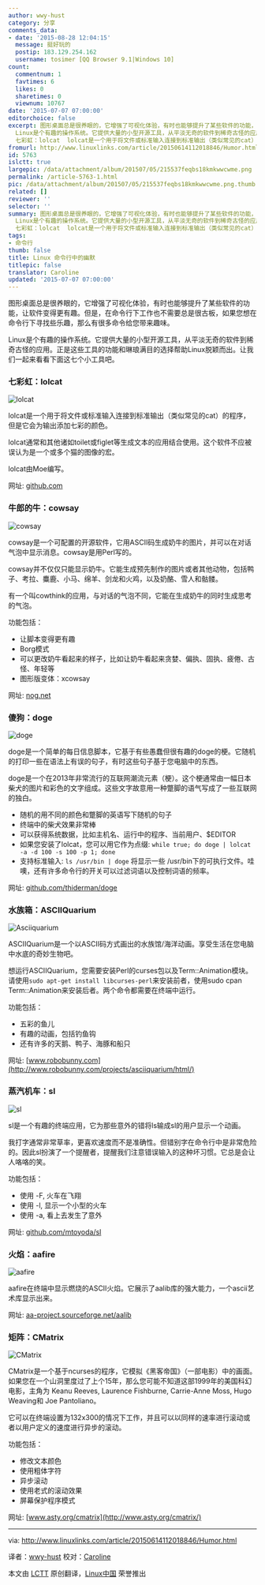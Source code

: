 ```yaml
---
author: wwy-hust
category: 分享
comments_data:
- date: '2015-08-28 12:04:15'
  message: 挺好玩的
  postip: 183.129.254.162
  username: tosimer [QQ Browser 9.1|Windows 10]
count:
  commentnum: 1
  favtimes: 6
  likes: 0
  sharetimes: 0
  viewnum: 10767
date: '2015-07-07 07:00:00'
editorchoice: false
excerpt: 图形桌面总是很养眼的，它增强了可视化体验，有时也能够提升了某些软件的功能，让软件变得更有趣。但是，在命令行下工作也不需要总是很古板，如果您想在命令行下寻找些乐趣，那么有很多命令给您带来趣味。
  Linux是个有趣的操作系统。它提供大量的小型开源工具，从平淡无奇的软件到稀奇古怪的应用。正是这些工具的功能和琳琅满目的选择帮助Linux脱颖而出。让我们一起来看看下面这七个小工具吧。
  七彩虹：lolcat  lolcat是一个用于将文件或标准输入连接到标准输出（类似常见的cat）的程序，但是它会为输出添加七彩的颜色。 lolcat通常和其他
fromurl: http://www.linuxlinks.com/article/20150614112018846/Humor.html
id: 5763
islctt: true
largepic: /data/attachment/album/201507/05/215537feqbs18kmkwwcwme.png
permalink: /article-5763-1.html
pic: /data/attachment/album/201507/05/215537feqbs18kmkwwcwme.png.thumb.jpg
related: []
reviewer: ''
selector: ''
summary: 图形桌面总是很养眼的，它增强了可视化体验，有时也能够提升了某些软件的功能，让软件变得更有趣。但是，在命令行下工作也不需要总是很古板，如果您想在命令行下寻找些乐趣，那么有很多命令给您带来趣味。
  Linux是个有趣的操作系统。它提供大量的小型开源工具，从平淡无奇的软件到稀奇古怪的应用。正是这些工具的功能和琳琅满目的选择帮助Linux脱颖而出。让我们一起来看看下面这七个小工具吧。
  七彩虹：lolcat  lolcat是一个用于将文件或标准输入连接到标准输出（类似常见的cat）的程序，但是它会为输出添加七彩的颜色。 lolcat通常和其他
tags:
- 命令行
thumb: false
title: Linux 命令行中的幽默
titlepic: false
translator: Caroline
updated: '2015-07-07 07:00:00'
---
```


图形桌面总是很养眼的，它增强了可视化体验，有时也能够提升了某些软件的功能，让软件变得更有趣。但是，在命令行下工作也不需要总是很古板，如果您想在命令行下寻找些乐趣，那么有很多命令给您带来趣味。


Linux是个有趣的操作系统。它提供大量的小型开源工具，从平淡无奇的软件到稀奇古怪的应用。正是这些工具的功能和琳琅满目的选择帮助Linux脱颖而出。让我们一起来看看下面这七个小工具吧。


### 七彩虹：lolcat


![lolcat](/data/attachment/album/201507/05/215537feqbs18kmkwwcwme.png)


lolcat是一个用于将文件或标准输入连接到标准输出（类似常见的cat）的程序，但是它会为输出添加七彩的颜色。


lolcat通常和其他诸如toilet或figlet等生成文本的应用结合使用。这个软件不应被误认为是一个或多个猫的图像的宏。


lolcat由Moe编写。


网址: [github.com](https://github.com/busyloop/lolcat)


### 牛郎的牛：cowsay


![cowsay](/data/attachment/album/201507/05/215539bkt1xdhw9wrotxd0.png)


cowsay是一个可配置的开源软件，它用ASCII码生成奶牛的图片，并可以在对话气泡中显示消息。cowsay是用Perl写的。


cowsay并不仅仅只能显示奶牛。它能生成预先制作的图片或者其他动物，包括鸭子、考拉、麋鹿、小马、绵羊、剑龙和火鸡，以及奶酪、雪人和骷髅。


有一个叫cowthink的应用，与对话的气泡不同，它能在生成奶牛的同时生成思考的气泡。


功能包括：


* 让脚本变得更有趣
* Borg模式
* 可以更改奶牛看起来的样子，比如让奶牛看起来贪婪、偏执、固执、疲倦、古怪、年轻等
* 图形版变体：xcowsay


网址: [nog.net](https://web.archive.org/web/20120225123719/http://www.nog.net/%7Etony/warez/cowsay.shtml)


### 傻狗：doge


![doge](/data/attachment/album/201507/05/215540zi66krgjj699f966.png)


doge是一个简单的每日信息脚本，它基于有些愚蠢但很有趣的doge的梗。它随机的打印一些在语法上有误的句子，有时这些句子基于您电脑中的东西。


doge是一个在2013年非常流行的互联网潮流元素（梗）。这个梗通常由一幅日本柴犬的图片和彩色的文字组成。这些文字故意用一种蹩脚的语气写成了一些互联网的独白。


* 随机的用不同的颜色和蹩脚的英语写下随机的句子
* 终端中的柴犬效果非常棒
* 可以获得系统数据，比如主机名、运行中的程序、当前用户、$EDITOR
* 如果您安装了lolcat，您可以用它作为点缀: `while true; do doge | lolcat -a -d 100 -s 100 -p 1; done`
* 支持标准输入: `ls /usr/bin | doge` 将显示一些 /usr/bin下的可执行文件。哇噢，还有许多命令行的开关可以过滤词语以及控制词语的频率。


网址: [github.com/thiderman/doge](https://github.com/thiderman/doge)


### 水族箱：ASCIIQuarium


![Asciiquarium](/data/attachment/album/201507/05/215544ggbqlxo95ggmo9jo.png)


ASCIIQuarium是一个以ASCII码方式画出的水族馆/海洋动画。享受生活在您电脑中水底的奇妙生物吧。


想运行ASCIIQuarium，您需要安装Perl的curses包以及Term::Animation模块。请使用`sudo apt-get install libcurses-perl`来安装前者，使用sudo cpan Term::Animation来安装后者。两个命令都需要在终端中运行。


功能包括：


* 五彩的鱼儿
* 有趣的动画，包括钓鱼钩
* 还有许多的天鹅、鸭子、海豚和船只


网址: [www.robobunny.com](http://www.robobunny.com/projects/asciiquarium/html/)


### 蒸汽机车：sl


![sl](/data/attachment/album/201507/05/215546t5w94nns5pu41p1z.png)


sl是一个有趣的终端应用，它为那些意外的错将ls输成sl的用户显示一个动画。


我打字通常非常草率，更喜欢速度而不是准确性。但错别字在命令行中是非常危险的。因此sl扮演了一个提醒者，提醒我们注意错误输入的这种坏习惯。它总是会让人咯咯的笑。


功能包括：


* 使用 -F, 火车在飞翔
* 使用 -l, 显示一个小型的火车
* 使用 -a, 看上去发生了意外


网址: [github.com/mtoyoda/sl](https://github.com/mtoyoda/sl)


### 火焰：aafire


![aafire](/data/attachment/album/201507/05/215549aaapin55fpipzief.png)


aafire在终端中显示燃烧的ASCII火焰。它展示了aalib库的强大能力，一个ascii艺术库显示出来。


网址: [aa-project.sourceforge.net/aalib](http://aa-project.sourceforge.net/aalib/)


### 矩阵：CMatrix


![CMatrix](/data/attachment/album/201507/05/215556che7k8mz1gkmgts1.png)


CMatrix是一个基于ncurses的程序，它模拟《黑客帝国》（一部电影）中的画面。如果您在一个山洞里度过了上个15年，那么您可能不知道这部1999年的美国科幻电影，主角为 Keanu Reeves, Laurence Fishburne, Carrie-Anne Moss, Hugo Weaving和 Joe Pantoliano。


它可以在终端设置为132x300的情况下工作，并且可以以同样的速率进行滚动或者以用户定义的速度进行异步的滚动。


功能包括：


* 修改文本颜色
* 使用粗体字符
* 异步滚动
* 使用老式的滚动效果
* 屏幕保护程序模式


网址: [www.asty.org/cmatrix](http://www.asty.org/cmatrix/)




---


via: <http://www.linuxlinks.com/article/20150614112018846/Humor.html>


译者：[wwy-hust](https://github.com/wwy-hust) 校对：[Caroline](https://github.com/carolinewuyan)


本文由 [LCTT](https://github.com/LCTT/TranslateProject) 原创翻译，[Linux中国](https://linux.cn/) 荣誉推出